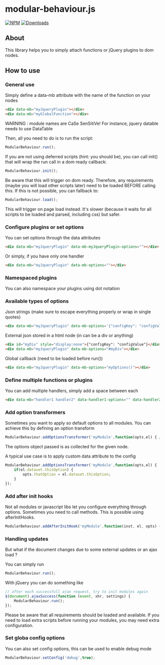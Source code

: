 # modular-behaviour.js

[![NPM](https://nodei.co/npm/modular-behaviour.js.png?mini=true)](https://nodei.co/npm/modular-behaviour.js/) 
[![Downloads](https://img.shields.io/npm/dt/modular-behaviour.js.svg)](https://www.npmjs.com/package/modular-behaviour.js)

## About

This library helps you to simply attach functions or jQuery plugins to dom nodes.

## How to use

### General use

Simply define a data-mb attribute with the name of the function on your nodes

```html
<div data-mb="myJqueryPlugin"></div>
<div data-mb="myGlobalFunction"></div>
```

WARNING : module names are CaSe SenSitiVe! For instance, jquery datable needs to use DataTable

Then, all you need to do is to run the script:

```js
ModularBehaviour.run();
```

If you are not using deferred scripts (hint: you should be), you can call init() that will wrap the run
call in a dom ready callback:

```js
ModularBehaviour.init();
```

Be aware that this will trigger on dom ready. Therefore, any requirements (maybe you will load other scripts later)
need to be loaded BEFORE calling this. If this is not possible, you can fallback to:

```js
ModularBehaviour.load();
```

This will trigger on page load instead. It's slower (because it waits for all scripts to be loaded and parsed, including css)
but safer.

### Configure plugins or set options

You can set options through the data attributes

```html
<div data-mb="myJqueryPlugin" data-mb-myJqueryPlugin-options=""></div>
```

Or simply, if you have only one handler

```html
<div data-mb="myJqueryPlugin" data-mb-options=""></div>
```

### Namespaced plugins

You can also namespace your plugins using dot notation

### Available types of options

Json strings (make sure to escape everything properly or wrap in single quotes)

```html
<div data-mb="myJqueryPlugin" data-mb-options='{"configKey": "configValue"}'></div>
```

External json stored in a html node (in can be a div or anything)

```html
<div id="myDiv" style="display:none">{"configKey": "configValue"}</div>
<div data-mb="myJqueryPlugin" data-mb-options="#myDiv"></div>
```

Global callback (need to be loaded before run())

```html
<div data-mb="myJqueryPlugin" data-mb-options="myOptions()"></div>
```

### Define multiple functions or plugins

You can add multiple handlers, simply add a space between each

```html
<div data-mb="handler1 handler2" data-handler1-options="" data-handler2-options=""></div>
```

### Add option transformers

Sometimes you want to apply so default options to all modules. You can achieve this
by defining an option transform

```js
ModularBehaviour.addOptionsTransformer('myModule',function(opts,el) { // modify here the options object });
```

The options object passed is as collected for the given node.

A typical use case is to apply custom data attribute to the config

```js
ModularBehaviour.addOptionsTransformer('myModule',function(opts,el) {
    if(el.dataset.thisOption) {
        opts.thatOption = el.dataset.thisOption;
    }
});
```

### Add after init hooks

Not all modules or javascript libs let you configure everything through options. Sometimes
you need to call methods. This is possible using afterInitHooks.

```js
ModularBehaviour.addAfterInitHook('myModule',function(inst, el, opts) { // call what you need on module instance });
```

### Handling updates

But what if the document changes due to some external updates or an ajax load ?

You can simply run

```js
ModularBehaviour.run();
```

With jQuery you can do something like

```js
// after each successfull ajax request, try to init modules again
$(document).ajaxSuccess(function (event, xhr, settings) {
    ModularBehaviour.run();
});
```

Please be aware that all requirements should be loaded and available.
If you need to load extra scripts before running your modules, you may
need extra configuration.

### Set globa config options

You can also set config options, this can be used to enable debug mode

```js
ModularBehaviour.setConfig('debug',true);
```
